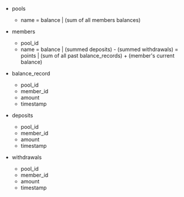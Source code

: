 - pools
  - name
  = balance | (sum of all members balances)

- members
  - pool_id
  - name
  = balance | (summed deposits) - (summed withdrawals)
  = points | (sum of all past balance_records) + (member's current balance)

- balance_record
  - pool_id
  - member_id
  - amount
  - timestamp

- deposits
  - pool_id
  - member_id
  - amount
  - timestamp

- withdrawals
  - pool_id
  - member_id
  - amount
  - timestamp
